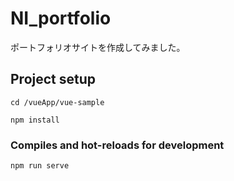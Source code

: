 # NI_portfolio
ポートフォリオサイトを作成してみました。
## Project setup
```
cd /vueApp/vue-sample

npm install
```

### Compiles and hot-reloads for development
```
npm run serve
```